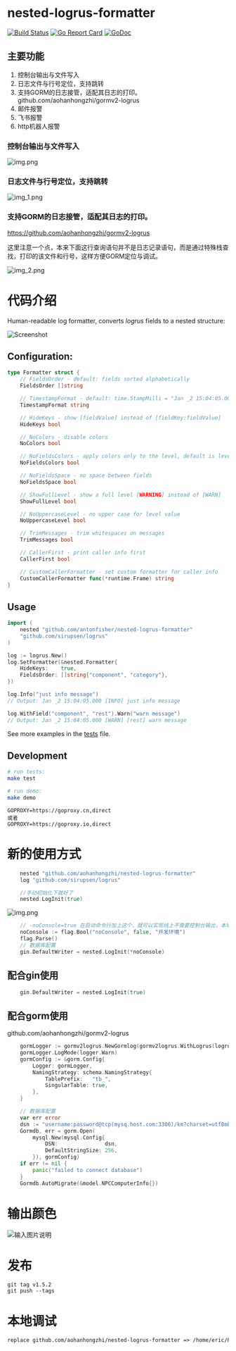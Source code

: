 # nested-logrus-formatter

[![Build Status](https://travis-ci.org/antonfisher/nested-logrus-formatter.svg?branch=master)](https://travis-ci.org/antonfisher/nested-logrus-formatter)
[![Go Report Card](https://goreportcard.com/badge/github.com/antonfisher/nested-logrus-formatter)](https://goreportcard.com/report/github.com/antonfisher/nested-logrus-formatter)
[![GoDoc](https://godoc.org/github.com/antonfisher/nested-logrus-formatter?status.svg)](https://godoc.org/github.com/aohanhongzhi/nested-logrus-formatter)

## 主要功能

1. 控制台输出与文件写入
2. 日志文件与行号定位，支持跳转
2. 支持GORM的日志接管，适配其日志的打印。github.com/aohanhongzhi/gormv2-logrus
3. 邮件报警
4. 飞书报警
5. http机器人报警

### 控制台输出与文件写入

![img.png](assets/log-to-file.png)

### 日志文件与行号定位，支持跳转

![img_1.png](assets/file-number-jump.png)

### 支持GORM的日志接管，适配其日志的打印。

https://github.com/aohanhongzhi/gormv2-logrus

这里注意一个点，本来下面这行查询语句并不是日志记录语句，而是通过特殊栈查找，打印的该文件和行号，这样方便GORM定位与调试。

![img_2.png](assets/gorm-location-jump.png)

# 代码介绍

Human-readable log formatter, converts _logrus_ fields to a nested structure:

![Screenshot](https://raw.githubusercontent.com/antonfisher/nested-logrus-formatter/docs/images/demo.png)

## Configuration:

```go
type Formatter struct {
	// FieldsOrder - default: fields sorted alphabetically
	FieldsOrder []string

	// TimestampFormat - default: time.StampMilli = "Jan _2 15:04:05.000"
	TimestampFormat string

	// HideKeys - show [fieldValue] instead of [fieldKey:fieldValue]
	HideKeys bool

	// NoColors - disable colors
	NoColors bool

	// NoFieldsColors - apply colors only to the level, default is level + fields
	NoFieldsColors bool

	// NoFieldsSpace - no space between fields
	NoFieldsSpace bool

	// ShowFullLevel - show a full level [WARNING] instead of [WARN]
	ShowFullLevel bool

	// NoUppercaseLevel - no upper case for level value
	NoUppercaseLevel bool

	// TrimMessages - trim whitespaces on messages
	TrimMessages bool

	// CallerFirst - print caller info first
	CallerFirst bool

	// CustomCallerFormatter - set custom formatter for caller info
	CustomCallerFormatter func(*runtime.Frame) string
}
```

## Usage

```go
import (
	nested "github.com/antonfisher/nested-logrus-formatter"
	"github.com/sirupsen/logrus"
)

log := logrus.New()
log.SetFormatter(&nested.Formatter{
	HideKeys:    true,
	FieldsOrder: []string{"component", "category"},
})

log.Info("just info message")
// Output: Jan _2 15:04:05.000 [INFO] just info message

log.WithField("component", "rest").Warn("warn message")
// Output: Jan _2 15:04:05.000 [WARN] [rest] warn message
```

See more examples in the [tests](./tests/formatter_test.go) file.

## Development

```bash
# run tests:
make test

# run demo:
make demo
```

```
GOPROXY=https://goproxy.cn,direct
或者
GOPROXY=https://goproxy.io,direct
```

# 新的使用方式

```go
	nested "github.com/aohanhongzhi/nested-logrus-formatter"
	log "github.com/sirupsen/logrus"

    //手动初始化下就好了
    nested.LogInit(true)
```

![img.png](assets/usage.png)

```go
	// -noConsole=true 在启动命令行加上这个，就可以实现线上不需要控制台输出，本地开发需要控制台。
	noConsole := flag.Bool("noConsole", false, "开发环境")
	flag.Parse()
	// 数据库配置
	gin.DefaultWriter = nested.LogInit(*noConsole)
```

## 配合gin使用

```go
    gin.DefaultWriter = nested.LogInit(true)
```

## 配合gorm使用

github.com/aohanhongzhi/gormv2-logrus

```go
	gormLogger := gormv2logrus.NewGormlog(gormv2logrus.WithLogrus(logrus.StandardLogger()))
	gormLogger.LogMode(logger.Warn)
	gormConfig := &gorm.Config{
		Logger: gormLogger,
		NamingStrategy: schema.NamingStrategy{
			TablePrefix:   "tb_",
			SingularTable: true,
		},
	}

	// 数据库配置
	var err error
	dsn := "username:password@tcp(mysq.host.com:3306)/km?charset=utf8mb4&parseTime=True&loc=Local"
	Gormdb, err = gorm.Open(
		mysql.New(mysql.Config{
			DSN:               dsn,
			DefaultStringSize: 256,
		}), gormConfig)
	if err != nil {
		panic("failed to connect database")
	}
	Gormdb.AutoMigrate(&model.NPCComputerInfo{})
```

# 输出颜色

![输入图片说明](assets/log-color.png)

# 发布

```shell
git tag v1.5.2
git push --tags 
```

# 本地调试

```go.mod
replace github.com/aohanhongzhi/nested-logrus-formatter => /home/eric/Project/Go/nested-logrus-formatter
```